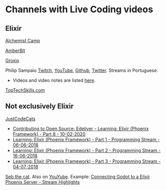 # Channels with Live Coding videos

## Elixir

[Alchemist Camp](https://www.youtube.com/channel/UCp5Nix6mJCoLkH_GqcRRp1A)

[AmberBit](https://www.youtube.com/channel/UCpy4sovjivSI8AxdvBxyyqQ)

[Groxio](https://www.youtube.com/c/groxio)

Philip Sampaio [Twitch](https://www.twitch.tv/philipsampaio), [YouTube](https://www.youtube.com/user/philss77), [Github](https://github.com/philss), [Twitter](https://twitter.com/philipsampaio). Streams in Portuguese.

- Videos and video notes are listed [here](https://github.com/philss/live-streaming).

[TopTechSkills.com](https://www.youtube.com/playlist?list=PLMyOob-UkeyvJ6-RAFvDdomQ-1DdKcYUt)

## Not exclusively Elixir 

[JustCodeCats](https://www.youtube.com/channel/UC89VM7F1kTbYwj4k152GM5Q)
  - [Contributing to Open Source: Edeliver - Learning: Elixir (Phoenix Framework) - Part 8 - 10-02-2020](https://youtu.be/4CV2DbTK5UY)
  - [Learning: Elixir (Phoenix Framework) - Part 1 - Programming Stream - 06-06-2018](https://www.youtube.com/watch?v=7bvntqrHLgM)
  - [Learning: Elixir (Phoenix Framework) - Part 2 - Programming Stream - 16-06-2018](https://www.youtube.com/watch?v=ol1YY0escRw)
  - [Learning: Elixir (Phoenix Framework) - Part 3 - Programming Stream - 04-07-2018](https://www.youtube.com/watch?v=SGS8NzZIfCk)

[Seb the cat](https://www.twitch.tv/sebthecat_com). Also on [YouYube](https://www.youtube.com/channel/UCVQ2Rt-GlX3ptQ94GUtulmQ/). Example: [Connecting Godot to a Elixir Phoenix Server - Stream Highlights](https://www.youtube.com/watch?v=70sujKBvv3k)
